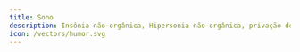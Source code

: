```yaml
---
title: Sono
description: Insônia não-orgânica, Hipersonia não-orgânica, privação do sono e outros problemas de sono.
icon: /vectors/humor.svg
---
```

